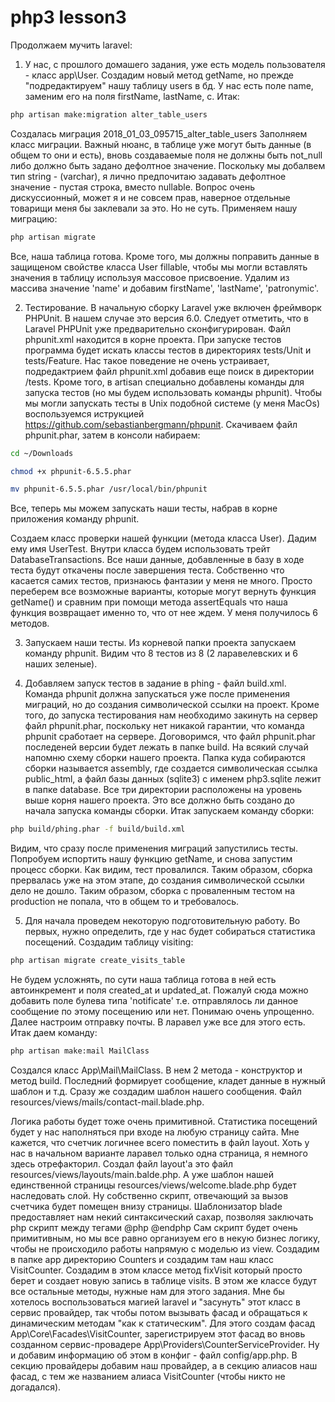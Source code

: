 # php3 lesson3

Продолжаем мучить laravel:
1. У нас, с прошлого домашего задания, уже есть модель пользователя - класс app\User. 
Создадим новый метод getName, но прежде "подредактируем" нашу таблицу users в бд. У нас есть поле name, заменим его на поля
firstName, lastName, c. Итак:
```bash
php artisan make:migration alter_table_users
``` 
Создалась миграция 2018_01_03_095715_alter_table_users
Заполняем класс миграции. Важный нюанс, в таблице уже могут быть данные (в общем то они и есть), вновь создаваемые поля не должны быть not_null либо должно быть задано дефолтное значение.
Поскольку мы добалвем тип string - (varchar), я лично предпочитаю задавать дефолтное значение - пустая строка, вместо nullable. Вопрос очень дискуссионный, может я и не совсем прав, наверное отдельные товарищи меня бы заклевали за это. Но не суть. Применяем нашу миграцию:
```bash
php artisan migrate
```
Все, наша таблица готова. Кроме того, мы должны поправить данные в защищеном свойстве класса User fillable, чтобы мы могли вставлять значения в таблицу используя массовое присвоение. Удалим из массива значение 'name' и добавим firstName', 'lastName', 'patronymic'.

2. Тестирование. В начальную сборку Laravel уже включен фреймворк PHPUnit. В нашем случае это версия 6.0. Следует отметить, что в Laravel PHPUnit уже предварительно сконфигурирован. Файл phpunit.xml находится в корне проекта. При запуске тестов программа будет искать классы тестов в директориях tests/Unit и tests/Feature. Нас такое поведение не очень устраивает, подредактрием файл phpunit.xml добавив еще поиск в директории /tests. Кроме того, в artisan специально добавлены команды для запуска тестов (но мы будем использовать команды phpunit). Чтобы мы могли запускать тесты в Unix подобной системе (у меня MacOs) воспользуемся иструкцией https://github.com/sebastianbergmann/phpunit. Скачиваем файл phpunit.phar, затем в консоли набираем:

```bash
cd ~/Downloads

chmod +x phpunit-6.5.5.phar

mv phpunit-6.5.5.phar /usr/local/bin/phpunit
```
Все, теперь мы можем запускать наши тесты, набрав в корне приложения команду phpunit.

Создаем класс проверки нашей функции (метода класса User). Дадим ему имя UserTest. Внутри класса  будем использовать трейт DatabaseTransactions. Все наши данные, добавленные в базу в ходе теста будут откачены после завершения теста.
Собственно что касается самих тестов, признаюсь фантазии у меня не много. Просто переберем все возможные варианты, которые могут вернуть функция getName() и сравним при помощи метода assertEquals что наша функция возвращает именно то, что от нее ждем. У меня получилось 6 методов.

3. Запускаем наши тесты. Из корневой папки проекта запускаем команду phpunit. Видим что 8 тестов из 8 (2 ларавелевских и 6 наших зеленые).

4. Добавляем запуск тестов в задание в phing - файл build.xml. Команда phpunit должна запускаться уже после применения миграций, но до создания символической ссылки на проект. Кроме того, до запуска тестирования нам необходимо закинуть на сервер файл phpunit.phar, поскольку нет никакой гарантии, что команда phpunit сработает на сервере.
Договоримся, что файл phpunit.phar последеней версии будет лежать в папке build. На всякий случай напомню схему сборки нашего проекта. Папка куда собираются сборки называется assembly, где создается символическая ссылка public_html, а файл базы данных (sqlite3) с именем php3.sqlite лежит в папке database.
Все три директории расположены на уровень выше корня нашего проекта. Это все должно быть создано до начала запуска команды сборки. Итак запускаем команду сборки:

```bash
php build/phing.phar -f build/build.xml
```
Видим, что сразу после применения миграций запустились тесты. Попробуем испортить нашу функцию getName, и снова запустим процесс сборки. Как видим, тест провалился. Таким образом, сборка прервалась уже на этом этапе, до создания символической ссылки дело не дошло. Таким образом, сборка с проваленным тестом на production не попала, что в общем то и требовалось.

5. Для начала проведем некоторую подготовительную работу. Во первых, нужно определить, где у нас будет собираться статистика посещений. Создадим таблицу visiting:

```bash
php artisan migrate create_visits_table
``` 

Не будем усложнять, по сути наша таблица готова в ней есть автоинкремент и поля created_at и updated_at. Пожалуй сюда можно добавить поле булева типа 'notificate' т.е. отправлялось ли данное сообщение по этому посещению или нет. Понимаю очень упрощенно.
Далее настроим отправку почты. В ларавел уже все для этого есть. Итак даем команду:
```bash
php artisan make:mail MailClass
``` 
Создался класс App\Mail\MailClass. В нем 2 метода - конструктор и метод build. Последний формирует сообщение, кладет данные в нужный шаблон и т.д. Сразу же создадим шаблон нашего сообщения. Файл resources/views/mails/contact-mail.blade.php.

Логика работы будет тоже очень примитивной. Статистика посещений будет у нас наполняться при входе на любую страницу сайта. Мне кажется, что счетчик логичнее всего поместить в файл layout.
Хоть у нас в начальном варианте ларавел только одна страница, я немного здесь отрефакторил. Создал файл layout'а это файл resources/views/layouts/main.balde.php. А уже шаблон нашей единственной страницы resources/views/welcome.blade.php будет наследовать слой.
Ну собственно скрипт, отвечающий за вызов счетчика будет помещен внизу страницы. Шаблонизатор blade предоставляет нам некий синтаксический сахар, позволяя заключать php скрипт между тегами @php @endphp 
Сам скрипт будет очень примитивным, но мы все равно организуем его в некую бизнес логику, чтобы не происходило работы напрямую с моделью из view. Создадим в папке app директорию Counters и создадим там наш класс VisitCounter. Создадим в этом классе метод fixVisit который просто берет и создает новую запись в таблице visits.
В этом же классе будут все остальные методы, нужные нам для этого задания. Мне бы хотелось воспользоваться магией laravel и "засунуть" этот класс в сервис провайдер, так чтобы потом вызывать фасад и обращаться к динамическим методам "как к статическим".
Для этого создам фасад  App\Core\Facades\VisitCounter, зарегистрируем этот фасад во вновь созданном сервис-провадере App\Providers\CounterServiceProvider. Ну и добавим информацию об этом в конфиг - файл config/app.php. В секцию провайдеры добавим наш провайдер, а в секцию алиасов наш фасад, с тем же названием алиаса VisitCounter (чтобы никто не догадался).

